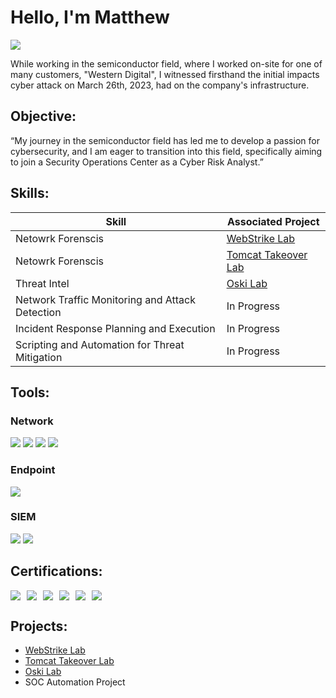 # Hello, I'm Matthew
<a href="https://www.linkedin.com/in/matthew-vongchanh/"><img src="https://img.shields.io/badge/-LinkedIn-0072b1?&style=for-the-badge&logo=linkedin&logoColor=white" /></a>

While working in the semiconductor field, where I worked on-site for one of many customers, "Western Digital", I witnessed firsthand the initial impacts cyber attack on March 26th, 2023, had on the company's infrastructure. 


## Objective:
“My journey in the semiconductor field has led me to develop a passion for cybersecurity, and I am eager to transition into this field, specifically aiming to join a Security Operations Center as a Cyber Risk Analyst.”

## Skills:

| Skill                                             | Associated Project         |
|---------------------------------------------------|----------------------------|
| Netowrk Forenscis                                 | <a href="https://github.com/emveexd/WebStrike-Lab">WebStrike Lab</a>|
| Netowrk Forenscis                                 | <a href="https://github.com/emveexd/Tomcat-Takeover-Lab">Tomcat Takeover Lab</a>|
| Threat Intel                                      | <a href="https://github.com/emveexd/OSKI-Lab">Oski Lab</a>|
| Network Traffic Monitoring and Attack Detection   | In Progress |
| Incident Response Planning and Execution          | In Progress |
| Scripting and Automation for Threat Mitigation    | In Progress |

## Tools:

### Network
<div>
    <img src="https://img.shields.io/badge/-Wireshark-1679A7?&style=for-the-badge&logo=Wireshark&logoColor=white" />
    <img src="https://img.shields.io/badge/-Suricata-EF3B2D?&style=for-the-badge&logo=Suricata&logoColor=white" />
    <img src="https://img.shields.io/badge/-TCPdump-228B22?&style=for-the-badge&logo=data:image/svg+xml;base64,PHN2ZyByb2xlPSJpbWciIHhtbG5zPSJodHRwOi8vd3d3LnczLm9yZy8yMDAwL3N2ZyIgdmlld0JveD0iMCAwIDI0IDI0Ij48cGF0aCBmaWxsPSJ3aGl0ZSIgZD0iTTEyIDBMNC41IDMuNzVMMyAxMi43NUwxMiAyNCwyMSAxMi43NUwxOS41IDMuNzVMMTIgMHpNMTIgMy40N0wxNy44OCAxMi40OEwxMiAxOS41Mkw2LjEyIDEyLjQ4TDEyIDMuNDdaTTExLjI1IDYuNzVIMTIuNzVWMTAuNUgxMS4yNVY2Ljc1Wk0xMS4yNSAxMi43NUgxMi43NVYxNi41SDE1VjExLjI1SDE2LjVWMTEuMjVIMTUuNzVWMTAuNUgxMi43NVYxMi43NUgxMS4yNVoiLz48L3N2Zz4=&logoColor=white" />  
    <img src="https://img.shields.io/badge/-Barracuda%20Email%20Protection-0056B3?&style=for-the-badge&logo=data:image/svg+xml;base64,PHN2ZyByb2xlPSJpbWciIHhtbG5zPSJodHRwOi8vd3d3LnczLm9yZy8yMDAwL3N2ZyIgdmlld0JveD0iMCAwIDI0IDI0Ij48cGF0aCBmaWxsPSJ3aGl0ZSIgZD0iTTEyIDBMNC41IDMuNzVMMyAxMi43NUwxMiAyNCwyMSAxMi43NUwxOS41IDMuNzVMMTIgMHpNMTIgMy40N0wxNy44OCAxMi40OEwxMiAxOS41Mkw2LjEyIDEyLjQ4TDEyIDMuNDdaTTExLjI1IDYuNzVIMTIuNzVWMTAuNUgxMS4yNVY2Ljc1Wk0xMS4yNSAxMi43NUgxMi43NVYxNi41SDE1VjExLjI1SDE2LjVWMTEuMjVIMTUuNzVWMTAuNUgxMi43NVYxMi43NUgxMS4yNVoiLz48L3N2Zz4=&logoColor=white" />
</div>

### Endpoint
<div>
    <img src="https://img.shields.io/badge/-Microsoft_Defender_for_Endpoint-00A4EF?&style=for-the-badge&logo=Microsoft&logoColor=white" />
</div>

### SIEM
<div>
    <img src="https://img.shields.io/badge/-Splunk-000000?&style=for-the-badge&logo=Splunk&logoColor=white" />
    <img src="https://img.shields.io/badge/-Chronicle-4285F4?&style=for-the-badge&logo=data:image/svg+xml;base64,PHN2ZyByb2xlPSJpbWciIHhtbG5zPSJodHRwOi8vd3d3LnczLm9yZy8yMDAwL3N2ZyIgdmlld0JveD0iMCAwIDI0IDI0Ij48cGF0aCBmaWxsPSJ3aGl0ZSIgZD0iTTEyIDBMNC41IDMuNzVMMyAxMi43NUwxMiAyNCwyMSAxMi43NUwxOS41IDMuNzVMMTIgMHpNMTIgMy40N0wxNy44OCAxMi40OEwxMiAxOS41Mkw2LjEyIDEyLjQ4TDEyIDMuNDdaTTExLjI1IDYuNzVIMTIuNzVWMTAuNUgxMS4yNVY2Ljc1Wk0xMS4yNSAxMi43NUgxMi43NVYxNi41SDE1VjExLjI1SDE2LjVWMTEuMjVIMTUuNzVWMTAuNUgxMi43NVYxMi43NUgxMS4yNVoiLz48L3N2Zz4=&logoColor=white" />
</div>

## Certifications:
<div style="display: flex; flex-wrap: wrap; gap: 10px;">
    <img src="https://img.shields.io/badge/-A%2B-007ACC?&style=for-the-badge&logo=CompTIA&logoColor=white" />
    <img src="https://img.shields.io/badge/-Security%2B-FF0000?&style=for-the-badge&logo=CompTIA&logoColor=white" />
    <img src="https://img.shields.io/badge/-IT%20Support-4285F4?&style=for-the-badge&logo=Google&logoColor=white" />
    <img src="https://img.shields.io/badge/-Cybersecurity-34A853?&style=for-the-badge&logo=Google&logoColor=white" />
    <img src="https://img.shields.io/badge/-NIST%20SP%20800%20Series-555555?&style=for-the-badge&logo=NIST&logoColor=white" />
    <img src="https://img.shields.io/badge/-Qualys%20Essential-0066CC?&style=for-the-badge&logo=Qualys&logoColor=white" />
</div>

## Projects:
- <a href="https://github.com/emveexd/WebStrike-Lab">WebStrike Lab</a>
- <a href="https://github.com/emveexd/Tomcat-Takeover-Lab">Tomcat Takeover Lab</a>
- <a href="https://github.com/emveexd/OSKI-Lab">Oski Lab</a>
- SOC Automation Project
  
